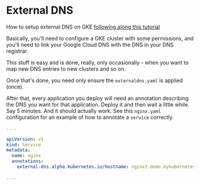 # External DNS 
How to setup external DNS on GKE [following along this tutorial](https://github.com/kubernetes-sigs/external-dns/blob/master/docs/tutorials/gke.md)

Basically, you'll need to configure a GKE cluster with some permissions, and you'll need to link your Google Cloud DNS with the DNS in your DNS registrar. 

This stuff is easy and is done, really, only occasionally - when you want to map new DNS entries to new clusters and so on. 

Once that's done, you need only ensure the `externaldns.yaml` is applied (once). 

After that, every application you deploy will need an annotation describing the DNS you want for that application. Deploy it and then wait a little while. Say 5 minutes. And it should actually work. See this `nginx.yaml` configuration for an example of how to annotate a `service` correctly.

```yaml
....
  
apiVersion: v1
kind: Service
metadata:
  name: nginx
  annotations:
    external-dns.alpha.kubernetes.io/hostname: nginx2.demo.mykubernetes.cloud.

....
```
